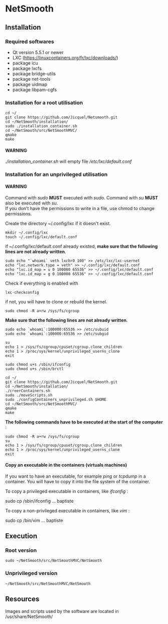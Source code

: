 # NetSmooth

## Installation
### Required softwares

* Qt version 5.5.1 or newer
* LXC (https://linuxcontainers.org/fr/lxc/downloads/)
* package icu
* package lxcfs
* package bridge-utils
* package net-tools
* package uidmap
* package libpam-cgfs


### Installation for a root utilisation

	cd ~/
	git clone https://github.com/Jicquel/Netsmooth.git
	cd ~/NetSmooth/installation/  
	sudo ./installation_container.sh
	cd ~/NetSmooth/src/NetSmoothMVC/  
	qmake
	make

#### WARNING
*./installation_container.sh* will empty file */etc/lxc/default.conf*

### Installation for an unprivileged utilisation
#### WARNING 
Command with *sudo* **MUST** executed with *sudo*. Command with *su* **MUST** also be executed with *su*.  
If you don't have the permissions to write in a file, use chmod to change permissions.   

Create the directory ~/.config/lxc if it doesn't exist.
	
	mkdir ~/.config/lxc
	touch ~/.config/lxc/default.conf

  if ~/.config/lxc/default.conf already existed, **make sure that the following lines are not already written**.  


	sudo echo "`whoami` veth lxcbr0 100" >> /etc/lxc/lxc-usernet
	echo "lxc.network.type = veth" >> ~/.config/lxc/default.conf
	echo "lxc.id_map = u 0 100000 65536" >> ~/.config/lxc/default.conf
	echo "lxc.id_map = g 0 100000 65536" >> ~/.config/lxc/default.conf
	
Check if everything is enabled with 

	lxc-checkconfig
if not, you will have to clone or rebuild the kernel.

	
	
	sudo chmod -R a+rw /sys/fs/cgroup 

  **Make sure that the following lines are not already written**.  


	sudo echo `whoami`:100000:65536 >> /etc/subuid   
	sudo echo `whoami`:100000:65536 >> /etc/subgid
	
	su	
	echo 1 > /sys/fs/cgroup/cpuset/cgroup.clone_children
	echo 1 > /proc/sys/kernel/unprivileged_userns_clone  
	exit
	
	sudo chmod u+s /sbin/ifconfig
	sudo chmod u+s /sbin/brctl
	
	cd ~/
	git clone https://github.com/Jicquel/NetSmooth.git   
	cd ~/NetSmooth/installation/  
	./creerContainers.sh
	sudo ./moveScripts.sh
	sudo ./configContainers_unprivileged.sh $HOME
 	cd ~/NetSmooth/src/NetSmoothMVC/  
	qmake  
	make

**The following commands have to be executed at the start of the computer** :  

	sudo chmod -R a+rw /sys/fs/cgroup
	su
	echo 1 > /sys/fs/cgroup/cpuset/cgroup.clone_children
	echo 1 > /proc/sys/kernel/unprivileged_userns_clone  
	exit

#### Copy an executable in the containers (virtuals machines)

  If you want to have an executable, for example *ping* or *tcpdump* in a container. You will have to copy it into the file system of the container.  
                                                       
  To copy a privileged executable in containers, like *ifconfig* :  
   
    
  sudo cp /sbin/ifconfig ... baptiste


  To copy a non-privileged executable in containers, like *vim* :  
  
   
  sudo cp /bin/vim ... baptiste

## Execution
### Root version
	
	sudo ~/NetSmooth/src/NetSmoothMVC/NetSmooth	

### Unprivileged version

	~/NetSmooth/src/NetSmoothMVC/NetSmooth	


## Resources

  Images and scripts used by the software are located in /usr/share/NetSmooth/ 
